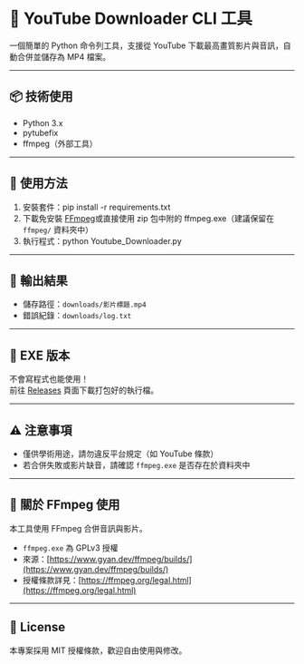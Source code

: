 # 🎥 YouTube Downloader CLI 工具

一個簡單的 Python 命令列工具，支援從 YouTube 下載最高畫質影片與音訊，自動合併並儲存為 MP4 檔案。

---

## 📦 技術使用

- Python 3.x
- pytubefix
- ffmpeg（外部工具）

---

## 🚀 使用方法

1. 安裝套件：pip install -r requirements.txt
2. 下載免安裝 [FFmpeg](https://www.gyan.dev/ffmpeg/builds/)或直接使用 zip 包中附的 ffmpeg.exe（建議保留在 `ffmpeg/` 資料夾中）
3. 執行程式：python Youtube_Downloader.py
---

## 📁 輸出結果

- 儲存路徑：`downloads/影片標題.mp4`
- 錯誤紀錄：`downloads/log.txt`

---

## 🧊 EXE 版本

不會寫程式也能使用！  
前往 [Releases](https://github.com/WenChunPan/youtube-downloader-cli/releases) 頁面下載打包好的執行檔。

---

## ⚠️ 注意事項

- 僅供學術用途，請勿違反平台規定（如 YouTube 條款）
- 若合併失敗或影片缺音，請確認 `ffmpeg.exe` 是否存在於資料夾中

---

## 🔧 關於 FFmpeg 使用

本工具使用 FFmpeg 合併音訊與影片。

- `ffmpeg.exe` 為 GPLv3 授權
- 來源：[https://www.gyan.dev/ffmpeg/builds/](https://www.gyan.dev/ffmpeg/builds/)
- 授權條款詳見：[https://ffmpeg.org/legal.html](https://ffmpeg.org/legal.html)

---

## 📜 License

本專案採用 MIT 授權條款，歡迎自由使用與修改。
